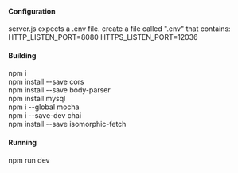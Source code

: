 #### Configuration
<p>
server.js expects a .env file. create a file called ".env" that contains:
<br />
HTTP_LISTEN_PORT=8080
HTTPS_LISTEN_PORT=12036
</p>

#### Building
<p>
npm i
<br />
npm install --save cors
<br />
npm install --save body-parser
<br />
npm install mysql
<br />
npm i --global mocha
<br />
npm i --save-dev chai
<br />
npm install --save isomorphic-fetch 
</p>

#### Running
<p>
npm run dev
</p>
